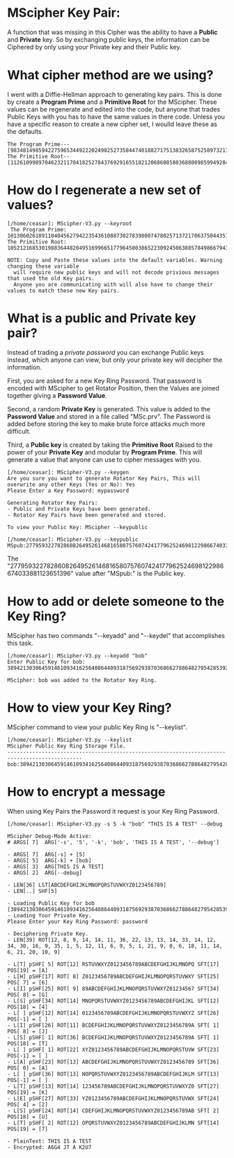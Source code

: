 # MScipher Key Pair: 
A function that was missing in this Cipher was the ability to have a <b>Public</b> and <b>Private</b> key. So by exchanging public keys, the information can be Ciphered by only using your Private key and their Public key.

# What cipher method are we using? 
I went with a Diffie-Hellman approach to generating key pairs. This is done by create a <b>Program Prime</b> and a <b>Primitive Root</b> for the MScipher. These values can be regenerate and edited into the code, but anyone that trades Public Keys with you has to have the same values in there code. Unless you have a specific reason to create a new cipher set, I woulld leave these as the defaults.
```
The Program Prime---[98348149859422759653449222024902527358447401882717513832658752589732178323087]
The Primitive Root--[112610998970462321170418252784376929165518212068608580368800985994928452406337]
```

# How do I regenerate a new set of values? 
```
[/home/ceasar]: MScipher-V3.py --keyroot
 The Program Prime: 101306026189110404562794223543610887302783980074780257137217063750443517305487
The Primitive Root: 105212168530198836448204951699665177964500386522309245063885784986679433581131 

NOTE: Copy and Paste these values into the default variables. Warning changing these variable
  will require new public keys and will not decode privious messages that used the old Key pairs.
  Anyone you are communicating with will also have to change their values to match these new Key pairs.
```

# What is a public and Private key pair? 
Instead of trading a <i>private password</i> you can exchange Public keys instead, which anyone can view, but only your private key will decipher the information. 

First, you are asked for a new Key Ring Password. That password is encoded with MScipher to get Rotator Position, then the Values are joined together
giving a <b>Password Value</b>. 

Second, a random <b>Private Key</b> is generated. This value is added to the <b>Password Value</b> and stored in a file called "MSc.prv". The Password is added before storing the key to make brute force attacks much more difficult. 

Third, a <b>Public key</b> is created by taking the <b>Primitive Root</b> Raised to the power of your <b>Private Key</b> and modular by <b>Program Prime</b>. This will generate a value that anyone can use to cipher messages with you.
```
[/home/ceasar]: MScipher-V3.py --keygen
Are you sure you want to generate Rotator Key Pairs, This will overwrite any other Keys (Yes or No): Yes
Please Enter a Key Password: mypassword

Generating Rotator Key Pairs:
- Public and Private Keys have been generated.
- Rotator Key Pairs have been generated and stored.

To view your Public Key: MScipher --keypublic

[/home/ceasar]: MScipher-V3.py --keypublic
MSpub:27795932278286082649526146816580757607424177962524698122986674033881123651396

```
The "27795932278286082649526146816580757607424177962524698122986674033881123651396" value after "MSpub:" is the Public key.

# How to add or delete someone to the Key Ring?
MScipher has two commands "--keyadd" and "--keydel" that accomplishes this task.  

```
[/home/ceasar]: MScipher-V3.py --keyadd "bob"
Enter Public Key for bob: 38942130306459146109341625640864409318756929387036866278864827954285392085988

MScipher: bob was added to the Rotator Key Ring.
```

# How to view your Key Ring?
MScipher command to view your public Key Ring is "--keylist".
```
[/home/ceasar]: MScipher-V3.py --keylist
MScipher Public Key Ring Storage File.
----------------------------------------------------------------------------------------------
bob:38942130306459146109341625640864409318756929387036866278864827954285392085988

```


# How to encrypt a message
When using Key Pairs the Password it request is your Key Ring Password.

```
[/home/ceasar]: MScipher-V3.py -s 5 -k "bob" "THIS IS A TEST" --debug

MScipher Debug-Mode Active:
# ARGS[ 7]  ARG['-s', '5', '-k', 'bob', 'THIS IS A TEST', '--debug']

- ARGS[ 7]  ARG[-s] + [5]
- ARGS[ 5]  ARG[-k] + [bob]
- ARGS[ 3]  ARG[THIS IS A TEST]
- ARGS[ 2]  ARG[--debug]

- LEN[36] LST[ABCDEFGHIJKLMNOPQRSTUVWXYZ0123456789]
- LEN[..] SHF[5]

- Loading Public Key for bob [38942130306459146109341625640864409318756929387036866278864827954285392085988]
- Loading Your Private Key.
Please Enter your Key Ring Password: password

- Deciphering Private Key.
- LEN[39] ROT[12, 8, 9, 14, 14, 11, 36, 22, 13, 13, 14, 33, 14, 12, 34, 30, 16, 9, 35, 1, 5, 12, 11, 6, 9, 5, 1, 21, 9, 0, 6, 18, 11, 14, 6, 21, 20, 10, 9]

- L[T] pSHF[ 5] ROT[12] RSTUVWXYZ0123456789ABCDEFGHIJKLMNOPQ SFT[17] POS[19] = [A]
- L[H] pSHF[17] ROT[ 8] Z0123456789ABCDEFGHIJKLMNOPQRSTUVWXY SFT[25] POS[ 7] = [6]
- L[I] pSHF[25] ROT[ 9] 89ABCDEFGHIJKLMNOPQRSTUVWXYZ01234567 SFT[34] POS[ 8] = [G]
- L[S] pSHF[34] ROT[14] MNOPQRSTUVWXYZ0123456789ABCDEFGHIJKL SFT[12] POS[18] = [4]
- L[ ] pSHF[12] ROT[14] 0123456789ABCDEFGHIJKLMNOPQRSTUVWXYZ SFT[26] POS[-1] = [ ]
- L[I] pSHF[26] ROT[11] BCDEFGHIJKLMNOPQRSTUVWXYZ0123456789A SFT[ 1] POS[ 8] = [J]
- L[S] pSHF[ 1] ROT[36] BCDEFGHIJKLMNOPQRSTUVWXYZ0123456789A SFT[ 1] POS[18] = [T]
- L[ ] pSHF[ 1] ROT[22] XYZ0123456789ABCDEFGHIJKLMNOPQRSTUVW SFT[23] POS[-1] = [ ]
- L[A] pSHF[23] ROT[13] ABCDEFGHIJKLMNOPQRSTUVWXYZ0123456789 SFT[36] POS[ 0] = [A]
- L[ ] pSHF[36] ROT[13] NOPQRSTUVWXYZ0123456789ABCDEFGHIJKLM SFT[13] POS[-1] = [ ]
- L[T] pSHF[13] ROT[14] 123456789ABCDEFGHIJKLMNOPQRSTUVWXYZ0 SFT[27] POS[19] = [K]
- L[E] pSHF[27] ROT[33] YZ0123456789ABCDEFGHIJKLMNOPQRSTUVWX SFT[24] POS[ 4] = [2]
- L[S] pSHF[24] ROT[14] CDEFGHIJKLMNOPQRSTUVWXYZ0123456789AB SFT[ 2] POS[18] = [U]
- L[T] pSHF[ 2] ROT[12] OPQRSTUVWXYZ0123456789ABCDEFGHIJKLMN SFT[14] POS[19] = [7]
 
- PlainText: THIS IS A TEST
- Encrypted: A6G4 JT A K2U7
```


